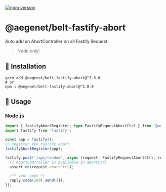 [![npm version](https://img.shields.io/npm/v/@aegenet/belt-fastify-abort.svg)](https://www.npmjs.com/package/@aegenet/belt-fastify-abort)
<br>

# @aegenet/belt-fastify-abort

Auto add an AbortController on all Fastify Request

> Node only!

## 💾 Installation

```shell
yarn add @aegenet/belt-fastify-abort@^2.0.0
# or
npm i @aegenet/belt-fastify-abort@^2.0.0
```

## 📝 Usage

### Node.js

```typescript
import { fastifyAbortRegister, type FastifyRequestAbortCtrl } from '@aegenet/belt-fastify-abort';
import fastify from 'fastify';

const app = fastify();
// register the fastify abort
fastifyAbortRegister(app);

fastify.post('/api/random', async (request: FastifyRequestAbortCtrl, reply) => {
  // AbortController is available in abortCtrl
  assert.ok(request.abortCtrl);

  /** your code */
  reply.code(200).send({});
});
```
